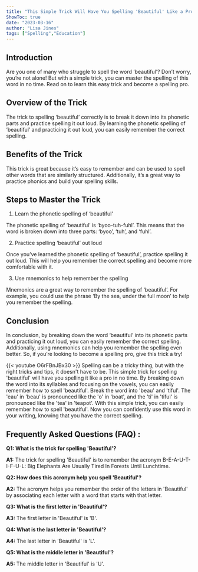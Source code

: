 ```yaml
---
title: "This Simple Trick Will Have You Spelling 'Beautiful' Like a Pro!"
ShowToc: true 
date: "2023-03-16"
author: "Lisa Jines" 
tags: ["Spelling","Education"]
---
```

## Introduction

Are you one of many who struggle to spell the word ‘beautiful’? Don’t worry, you’re not alone! But with a simple trick, you can master the spelling of this word in no time. Read on to learn this easy trick and become a spelling pro. 

## Overview of the Trick

The trick to spelling ‘beautiful’ correctly is to break it down into its phonetic parts and practice spelling it out loud. By learning the phonetic spelling of ‘beautiful’ and practicing it out loud, you can easily remember the correct spelling. 

## Benefits of the Trick

This trick is great because it’s easy to remember and can be used to spell other words that are similarly structured. Additionally, it’s a great way to practice phonics and build your spelling skills. 

## Steps to Master the Trick

1. Learn the phonetic spelling of ‘beautiful’

The phonetic spelling of ‘beautiful’ is ‘byoo-tuh-fuhl’. This means that the word is broken down into three parts: ‘byoo’, ‘tuh’, and ‘fuhl’. 

2. Practice spelling ‘beautiful’ out loud

Once you’ve learned the phonetic spelling of ‘beautiful’, practice spelling it out loud. This will help you remember the correct spelling and become more comfortable with it. 

3. Use mnemonics to help remember the spelling

Mnemonics are a great way to remember the spelling of ‘beautiful’. For example, you could use the phrase ‘By the sea, under the full moon’ to help you remember the spelling. 

## Conclusion

In conclusion, by breaking down the word ‘beautiful’ into its phonetic parts and practicing it out loud, you can easily remember the correct spelling. Additionally, using mnemonics can help you remember the spelling even better. So, if you’re looking to become a spelling pro, give this trick a try!

{{< youtube O6rFBnJBx30 >}} 
Spelling can be a tricky thing, but with the right tricks and tips, it doesn't have to be. This simple trick for spelling 'beautiful' will have you spelling it like a pro in no time. By breaking down the word into its syllables and focusing on the vowels, you can easily remember how to spell 'beautiful'. Break the word into 'beau' and 'tiful'. The 'eau' in 'beau' is pronounced like the 'o' in 'boat', and the 'ti' in 'tiful' is pronounced like the 'tea' in 'teapot'. With this simple trick, you can easily remember how to spell 'beautiful'. Now you can confidently use this word in your writing, knowing that you have the correct spelling.

## Frequently Asked Questions (FAQ) :
**Q1: What is the trick for spelling 'Beautiful'?**

**A1:** The trick for spelling 'Beautiful' is to remember the acronym B-E-A-U-T-I-F-U-L: Big Elephants Are Usually Tired In Forests Until Lunchtime. 

**Q2: How does this acronym help you spell 'Beautiful'?**

**A2:** The acronym helps you remember the order of the letters in 'Beautiful' by associating each letter with a word that starts with that letter. 

**Q3: What is the first letter in 'Beautiful'?**

**A3:** The first letter in 'Beautiful' is 'B'. 

**Q4: What is the last letter in 'Beautiful'?**

**A4:** The last letter in 'Beautiful' is 'L'. 

**Q5: What is the middle letter in 'Beautiful'?**

**A5:** The middle letter in 'Beautiful' is 'U'.





